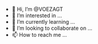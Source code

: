 - 👋 Hi, I’m @VOEZAGT
- 👀 I’m interested in ...
- 🌱 I’m currently learning ...
- 💞️ I’m looking to collaborate on ...
- 📫 How to reach me ...

<!---
VOEZAGT/VOEZAGT is a ✨ special ✨ repository because its `README.md` (this file) appears on your GitHub profile.
You can click the Preview link to take a look at your changes.
--->
